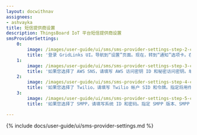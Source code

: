 ```yaml
---
layout: docwithnav
assignees:
- ashvayka
title: 短信提供商设置
description: ThingsBoard IoT 平台短信提供商设置
smsProviderSettings:
    0:
        image: /images/user-guide/ui/sms/sms-provider-settings-step-2-ce.png
        title: '登录 GridLinks UI。导航到“设置”页面。现在，转到“通知”选项卡。在此窗口中，选择一个可用的提供商：AWS SNS Twilio 或 SMPP；'
    1:
        image: /images/user-guide/ui/sms/sms-provider-settings-step-3-ce.png
        title: '如果您选择了 AWS SNS，请填写 AWS 访问密钥 ID 和秘密访问密钥。单击“保存”按钮；'
    2:
        image: /images/user-guide/ui/sms/sms-provider-settings-step-4-ce.png
        title: '如果您选择了 Twilio，请填写 Twilio 帐户 SID 和令牌。指定将用作“发件人”的电话号码。单击“保存”按钮；'
    3:
        image: /images/user-guide/ui/sms/sms-provider-settings-step-5-ce.png
        title: '如果您选择了 SMPP，请填写系统 ID 和密码。指定 SMPP 版本、SMPP 主机和端口。单击“保存”按钮。'

---
```


{% include docs/user-guide/ui/sms-provider-settings.md %}